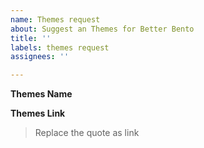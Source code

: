```yaml
---
name: Themes request
about: Suggest an Themes for Better Bento
title: ''
labels: themes request
assignees: ''

---
```


**Themes Name**

**Themes Link**
> Replace the quote as link
